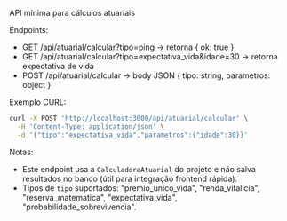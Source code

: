 API mínima para cálculos atuariais

Endpoints:
- GET /api/atuarial/calcular?tipo=ping -> retorna { ok: true }
- GET /api/atuarial/calcular?tipo=expectativa_vida&idade=30 -> retorna expectativa de vida
- POST /api/atuarial/calcular -> body JSON { tipo: string, parametros: object }

Exemplo CURL:

```bash
curl -X POST 'http://localhost:3000/api/atuarial/calcular' \
  -H 'Content-Type: application/json' \
  -d '{"tipo":"expectativa_vida","parametros":{"idade":30}}'
```

Notas:
- Este endpoint usa a `CalculadoraAtuarial` do projeto e não salva resultados no banco (útil para integração frontend rápida).
- Tipos de `tipo` suportados: "premio_unico_vida", "renda_vitalicia", "reserva_matematica", "expectativa_vida", "probabilidade_sobrevivencia".
